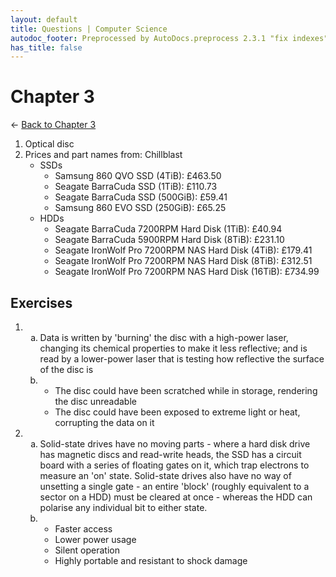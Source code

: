 ```yaml
---
layout: default
title: Questions | Computer Science
autodoc_footer: Preprocessed by AutoDocs.preprocess 2.3.1 "fix indexes" ⓒ Starwort, 2020
has_title: false
---
```


<style>
    :not(ul) + ol {
        counter-reset: list-ctr;
        list-style-type: none;
        list-style-position: outside;
    }
    :not(ul) + ol > li {
        counter-increment: list-ctr;
    }
    :not(ul) + ol > li::before {
        content:"Q" counter(list-ctr) ". ";
        margin-left: -25px;
    }
    ol ul {
        list-style-type: lower-alpha;
    }
    ol ul ul {
        list-style-type: lower-roman;
    }
    ul ol {
        list-style-type: circle;
    }
    ul {
        list-style-type: decimal;
    }
    ul ul {
        list-style-type: lower-alpha;
    }
    ul ul ul {
        list-style-type: lower-roman;
    }
</style>

# Chapter 3

← [Back to Chapter 3](./index.html)

- Optical disc
- Prices and part names from: Chillblast
  1. SSDs
      1. Samsung 860 QVO SSD (4TiB): £463.50
      1. Seagate BarraCuda SSD (1TiB): £110.73
      1. Seagate BarraCuda SSD (500GiB): £59.41
      1. Samsung 860 EVO SSD (250GiB): £65.25
  1. HDDs
      1. Seagate BarraCuda 7200RPM Hard Disk (1TiB): £40.94
      1. Seagate BarraCuda 5900RPM Hard Disk (8TiB): £231.10
      1. Seagate IronWolf Pro 7200RPM NAS Hard Disk (4TiB): £179.41
      1. Seagate IronWolf Pro 7200RPM NAS Hard Disk (8TiB): £312.51
      1. Seagate IronWolf Pro 7200RPM NAS Hard Disk (16TiB): £734.99

## Exercises

- ​
  - Data is written by 'burning' the disc with a high-power laser, changing its chemical properties to make it less reflective; and is read by a lower-power laser that is testing how reflective the surface of the disc is
  - ​
    1. The disc could have been scratched while in storage, rendering the disc unreadable
    1. The disc could have been exposed to extreme light or heat, corrupting the data on it
- ​
  - Solid-state drives have no moving parts - where a hard disk drive has magnetic discs and read-write heads, the SSD has a circuit board with a series of floating gates on it, which trap electrons to measure an 'on' state. Solid-state drives also have no way of unsetting a single gate - an entire 'block' (roughly equivalent to a sector on a HDD) must be cleared at once - whereas the HDD can polarise any individual bit to either state.
  - ​
    1. Faster access
    1. Lower power usage
    1. Silent operation
    1. Highly portable and resistant to shock damage
